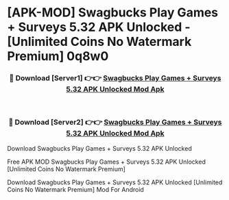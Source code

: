 # [APK-MOD] Swagbucks Play Games + Surveys 5.32 APK Unlocked - [Unlimited Coins No Watermark Premium] 0q8w0



<div align="center">
<h3>🔴 Download [Server1] 👉👉 <a href="https://momento.my/?title=Swagbucks_Play_Games_+_Surveys_5.32_APK_Unlocked">Swagbucks Play Games + Surveys 5.32 APK Unlocked Mod Apk</a></h3><br>

<h3>🔴 Download [Server2] 👉👉 <a href="https://momento.my/?title=Swagbucks_Play_Games_+_Surveys_5.32_APK_Unlocked">Swagbucks Play Games + Surveys 5.32 APK Unlocked Mod Apk</a></h3>
</div>



Download Swagbucks Play Games + Surveys 5.32 APK Unlocked 

Free APK MOD Swagbucks Play Games + Surveys 5.32 APK Unlocked [Unlimited Coins No Watermark Premium]

Download Swagbucks Play Games + Surveys 5.32 APK Unlocked [Unlimited Coins No Watermark Premium] Mod For Android
